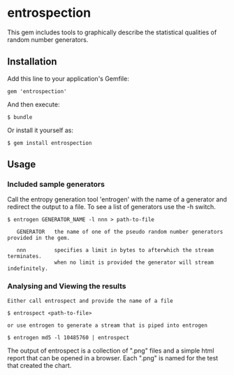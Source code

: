 # entrospection

This gem includes tools to graphically describe the statistical qualities of random number generators.

## Installation

Add this line to your application's Gemfile:

    gem 'entrospection'

And then execute:

    $ bundle

Or install it yourself as:

    $ gem install entrospection

## Usage

### Included sample generators
 
   Call the entropy generation tool 'entrogen' with the name of a generator and redirect the output to a file. To see a list of generators use the -h switch.

    $ entrogen GENERATOR_NAME -l nnn > path-to-file

       GENERATOR   the name of one of the pseudo random number generators provided in the gem. 

       nnn         specifies a limit in bytes to afterwhich the stream terminates.
                   when no limit is provided the generator will stream indefinitely.


### Analysing and Viewing the results
    Either call entrospect and provide the name of a file
    
    $ entrospect <path-to-file>
    
    or use entrogen to generate a stream that is piped into entrogen
    
    $ entrogen md5 -l 10485760 | entrospect

The output of entrospect is a collection of ".png" files and a simple html report that can be opened in a browser. Each ".png" is named for the test that created the chart.
